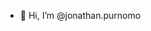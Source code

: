 - 👋 Hi, I’m @jonathan.purnomo


<!---
jonathanpurnomo/jonathanpurnomo is a ✨ special ✨ repository because its `README.md` (this file) appears on your GitHub profile.
You can click the Preview link to take a look at your changes.
--->
